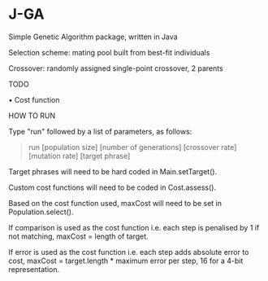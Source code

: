 # J-GA
Simple Genetic Algorithm package, written in Java

Selection scheme: mating pool built from best-fit individuals

Crossover: randomly assigned single-point crossover, 2 parents

TODO

• Cost function

HOW TO RUN

Type "run" followed by a list of parameters, as follows:

> run [population size] [number of generations] [crossover rate] [mutation rate] [target phrase]

Target phrases will need to be hard coded in Main.setTarget().

Custom cost functions will need to be coded in Cost.assess().

Based on the cost function used, maxCost will need to be set in Population.select().

If comparison is used as the cost function i.e. each step is penalised by 1 if not matching, maxCost = length of target.

If error is used as the cost function i.e. each step adds absolute error to cost, maxCost = target.length * maximum error per step, 16 for a 4-bit representation.
